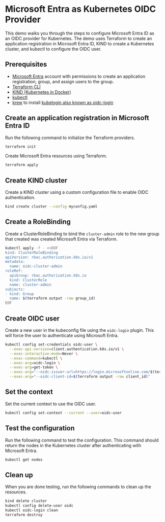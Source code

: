 # Microsoft Entra as Kubernetes OIDC Provider

This demo walks you through the steps to configure Microsoft Entra ID as an OIDC provider for Kubernetes. The demo uses Terraform to create an application registration in Microsoft Entra ID, KIND to create a Kubernetes cluster, and kubectl to configure the OIDC user.

## Prerequisites

- [Microsoft Entra](https://learn.microsoft.com/entra/fundamentals/what-is-entra) account with permissions to create an application registration, group, and assign users to the group.
- [Terraform CLI](https://developer.hashicorp.com/terraform/install?product_intent=terraform)
- [KIND (Kubernetes in Docker)](https://kind.sigs.k8s.io/)
- [kubectl](https://kubernetes.io/docs/reference/kubectl/)
- [krew](https://krew.sigs.k8s.io/docs/user-guide/quickstart/) to install [kubelogin also known as oidc-login](https://github.com/int128/kubelogin?tab=readme-ov-file#setup)


## Create an application registration in Microsoft Entra ID

Run the following command to initialize the Terraform providers.

```bash
terraform init
```

Create Microsoft Entra resources using Terraform.

```bash
terraform apply
```

## Create KIND cluster

Create a KIND cluster using a custom configuration file to enable OIDC authentication.

```bash
kind create cluster --config myconfig.yaml
```

## Create a RoleBinding

Create a ClusterRoleBinding to bind the `cluster-admin` role to the new group that created was created Microsoft Entra via Terraform.

```bash
kubectl apply -f - <<EOF
kind: ClusterRoleBinding
apiVersion: rbac.authorization.k8s.io/v1
metadata:
  name: oidc-cluster-admin
roleRef:
  apiGroup: rbac.authorization.k8s.io
  kind: ClusterRole
  name: cluster-admin
subjects:
- kind: Group
  name: $(terraform output -raw group_id)
EOF
```

## Create OIDC user

Create a new user in the kubeconfig file using the `oidc-login` plugin. This will force the user to authenticate using Microsoft Entra.

```bash
kubectl config set-credentials oidc-user \
  --exec-api-version=client.authentication.k8s.io/v1 \
  --exec-interactive-mode=Never \
  --exec-command=kubectl \
  --exec-arg=oidc-login \
  --exec-arg=get-token \
  --exec-arg="--oidc-issuer-url=https://login.microsoftonline.com/$(terraform output -raw tenant_id)/v2.0" \
  --exec-arg="--oidc-client-id=$(terraform output -raw client_id)"
```

## Set the context

Set the current context to use the OIDC user.

```bash
kubectl config set-context --current --user=oidc-user
```

## Test the configuration

Run the following command to test the configuration. This command should return the nodes in the Kubernetes cluster after authenticating with Microsoft Entra.

```bash
kubectl get nodes
```

## Clean up

When you are done testing, run the following commands to clean up the resources.

```bash
kind delete cluster
kubectl config delete-user oidc
kubectl oidc-login clean
terraform destroy
```
